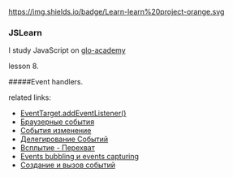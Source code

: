 https://img.shields.io/badge/Learn-learn%20project-orange.svg

### JSLearn

I study JavaScript on [glo-academy](https://glo-academy.ru/jscript/)

lesson 8.

#####Event handlers.

related links:
 - [EventTarget.addEventListener()](https://developer.mozilla.org/ru/docs/Web/API/EventTarget/addEventListener)
 - [Браузерные события](https://learn.javascript.ru/introduction-browser-events)
 - [События изменение](https://learn.javascript.ru/events-change)
 - [Делегирование Событий](https://www.cat-in-web.ru/delegirovanie-sobytij-v-javascript/)
 - [Всплытие - Перехват](https://learn.javascript.ru/event-bubbling)
 - [Events bubbling и events capturing](https://habr.com/ru/post/126471/)
 - [Создание и вызов событий](https://developer.mozilla.org/ru/docs/Web/Guide/Events/Создание_и_вызов_событий)
